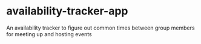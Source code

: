 # availability-tracker-app
An availability tracker to figure out common times between group members for meeting up and hosting events
